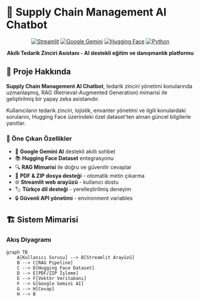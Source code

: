 # 🤖 Supply Chain Management AI Chatbot

<div align="center">

[![Streamlit](https://img.shields.io/badge/Streamlit-FF4B4B?style=for-the-badge&logo=Streamlit&logoColor=white)](https://streamlit.io/)
[![Google Gemini](https://img.shields.io/badge/Google%20Gemini-4285F4?style=for-the-badge&logo=google&logoColor=white)](https://gemini.google.com/)
[![Hugging Face](https://img.shields.io/badge/Hugging%20Face-FFD21E?style=for-the-badge&logo=huggingface&logoColor=black)](https://huggingface.co/)
[![Python](https://img.shields.io/badge/Python-3776AB?style=for-the-badge&logo=python&logoColor=white)](https://python.org)

**Akıllı Tedarik Zinciri Asistanı - AI destekli eğitim ve danışmanlık platformu**

</div>

## 🎯 Proje Hakkında

**Supply Chain Management AI Chatbot**, tedarik zinciri yönetimi konularında uzmanlaşmış, RAG (Retrieval-Augmented Generation) mimarisi ile geliştirilmiş bir yapay zeka asistanıdır. 

Kullanıcıların tedarik zinciri, lojistik, envanter yönetimi ve ilgili konulardaki sorularını, Hugging Face üzerindeki özel dataset'ten alınan güncel bilgilerle yanıtlar.

### 🌟 Öne Çıkan Özellikler

- 🤖 **Google Gemini AI** destekli akıllı sohbet
- 📚 **Hugging Face Dataset** entegrasyonu
- 🔍 **RAG Mimarisi** ile doğru ve güvenilir cevaplar
- 📄 **PDF & ZIP dosya desteği** - otomatik metin çıkarma
- 🌐 **Streamlit web arayüzü** - kullanıcı dostu
- 🏷️ **Türkçe dil desteği** - yerelleştirilmiş deneyim
- 🔒 **Güvenli API yönetimi** - environment variables

## 🏗️ Sistem Mimarisi

### Akış Diyagramı

```mermaid
graph TB
    A[Kullanıcı Sorusu] --> B[Streamlit Arayüzü]
    B --> C[RAG Pipeline]
    C --> D[Hugging Face Dataset]
    D --> E[PDF/ZIP İşleme]
    E --> F[Vektör Veritabanı]
    F --> G[Google Gemini AI]
    G --> H[Cevap]
    H --> B
